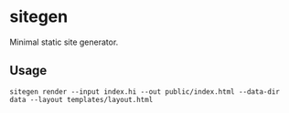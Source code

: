 # sitegen

Minimal static site generator.

## Usage

```
sitegen render --input index.hi --out public/index.html --data-dir data --layout templates/layout.html
```


